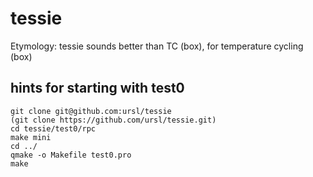 # tessie

Etymology: tessie sounds better than TC (box), for temperature cycling (box)

## hints for starting with test0

```shell
git clone git@github.com:ursl/tessie
(git clone https://github.com/ursl/tessie.git)
cd tessie/test0/rpc
make mini
cd ../
qmake -o Makefile test0.pro
make
```
